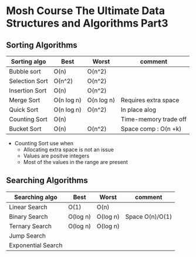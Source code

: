# Mosh Course The Ultimate Data Structures and Algorithms Part3

## Sorting Algorithms

| Sorting algo   | Best       | Worst      | comment               |
| -------------- | ---------- | ---------- | --------------------- |
| Bubble sort    | O(n)       | O(n^2)     |                       |
| Selection Sort | O(n^2)     | O(n^2)     |                       |
| Insertion Sort | O(n)       | O(n^2)     |                       |
| Merge Sort     | O(n log n) | O(n log n) | Requires extra space  |
| Quick Sort     | O(n log n) | O(n^2)     | In place alog         |
| Counting Sort  | O(n)       |            | Time-memory trade off |
| Bucket Sort    | O(n)       | O(n^2)     | Space comp : O(n +k)  |

- Counting Sort use when
  - Allocating extra space is not an issue
  - Values are positve integers
  - Most of the values in the range are present

## Searching Algorithms

| Searching algo     | Best     | Worst    | comment         |
| ------------------ | -------- | -------- | --------------- |
| Linear Search      | O(1)     | O(n)     |                 |
| Binary Search      | O(log n) | O(log n) | Space O(n)/O(1) |
| Ternary Search     | O(log n) | O(log n) |                 |
| Jump Search        |          |          |                 |
| Exponential Search |          |          |                 |
